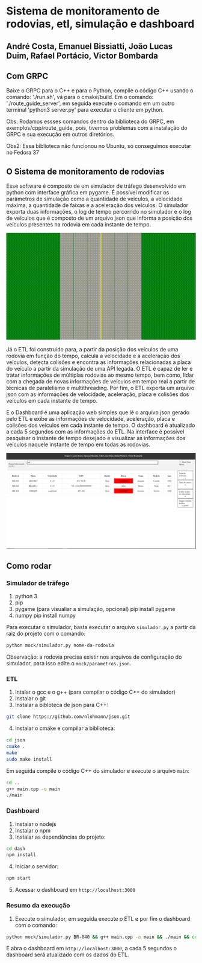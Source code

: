 # Sistema de monitoramento de rodovias, etl, simulação e dashboard

## André Costa, Emanuel Bissiatti, João Lucas Duim, Rafael Portácio, Victor Bombarda

## Com GRPC

Baixe o GRPC para o C++ e para o Python, compile o código C++ usando o comando: './run.sh', vá para o cmake/build. Em o comando: './route_guide_server', em seguida execute o comando em um outro terminal 'python3 server.py' para executar o cliente em python.

Obs: Rodamos essses comandos dentro da biblioteca do GRPC, em exemplos/cpp/route_guide, pois, tivemos problemas com a instalação do GRPC e sua execução em outros diretórios.

Obs2: Essa biblioteca não funcionou no Ubuntu, só conseguimos executar no Fedora 37

## O Sistema de monitoramento de rodovias

Esse software é composto de um simulador de tráfego desenvolvido em python com interface gráfica em pygame. É possível modificar os parâmetros de simulação como a quantidade de veículos, a velocidade máxima, a quantidade de faixas e a aceleração dos veículos. O simulador exporta duas informações, o log de tempo percorrido no simulador e o log de veículos que é composto de um arquivo json que informa a posição dos veículos presentes na rodovia em cada instante de tempo.  

![Interface gráfica do simulador, opicional.](imgs/simulator.gif)

Já o ETL foi construido para, a partir da posição dos veículos de uma rodovia em função do tempo, calcula a velocidade e a aceleração dos veículos, detecta colisões e encontra as informações relacionadas a placa do veículo a partir da simulação de uma API legada. O ETL é capaz de ler e tratar informações de múltiplas rodovias ao mesmo tempo, bem como, lidar com a chegada de novas informações de veículos em tempo real a partir de técnicas de paralelismo e multithreading. Por fim, o ETL exporta um arquivo json com as informações de velocidade, aceleração, placa e colisões dos veículos em cada instante de tempo.

E o Dashboard é uma aplicação web simples que lê o arquivo json gerado pelo ETL e exibe as informações de velocidade, aceleração, placa e colisões dos veículos em cada instante de tempo. O dashboard é atualizado a cada 5 segundos com as informações do ETL. Na interface é possível pesquisar o instante de tempo desejado e visualizar as informações dos veículos naquele instante de tempo em todas as rodovias.

![Resultado do Dashboard Web](imgs/dash.png)

## Como rodar

### Simulador de tráfego

1. python 3
2. pip
3. pygame (para visualiar a simulação, opcional)
    pip install pygame
4. numpy
    pip install numpy

Para executar o simulador, basta executar o arquivo `simulador.py` a partir da raiz do projeto com o comando:

```bash
python mock/simulador.py nome-da-rodovia
```
Observação: a rodovia precisa existir nos arquivos de configuração do simulador, para isso edite o `mock/parametros.json`.

### ETL

1. Intalar o gcc e o g++ (para compilar o código C++ do simulador)
2. Instalar o git
3. Instalar a bibloteca de json para C++:

```bash
git clone https://github.com/nlohmann/json.git
```

4. Instalar o cmake e compilar a biblioteca:

```bash
cd json
cmake .
make
sudo make install
```

Em seguida compile o código C++ do simulador e execute o arquivo `main`:

```bash
cd ..
g++ main.cpp -o main
./main
```
 
### Dashboard

1. Instalar o nodejs
2. Instalar o npm
3. Instalar as dependências do projeto:

```bash
cd dash
npm install
```

4. Iniciar o servidor:

```bash
npm start
```

5. Acessar o dashboard em `http://localhost:3000`

### Resumo da execução

1. Execute o simulador, em seguida execute o ETL e por fim o dashboard com o comando:

```bash
python mock/simulador.py BR-040 && g++ main.cpp -o main && ./main && cd dash && npm start
```
E abra o dashboard em `http://localhost:3000`, a cada 5 segundos o dashboard será atualizado com os dados do ETL. 